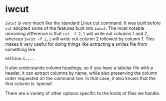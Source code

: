 # iwcut

`iwcut` is very much like the standard Linux cut command. It was built
before `cut` adopted some of the features built into `iwcut`. The most
notable remaining difference is that `cut -f 2,1` will write out columns
1 and 2, whereas `iwcut -f 2,1` will write out column 2 followed by
column 1. This makes it very useful for doing things like extracting
a smiles file from something like
```
methane,C,...
```

It also understands column headings, so if you have a tabular file with a
header, it can extract columns by name, while also preserving the column
order requested on the command line. In that case, it also knows that the
first column is 'special'.

There are a variety of other options specific to the kinds of files we
handle.
